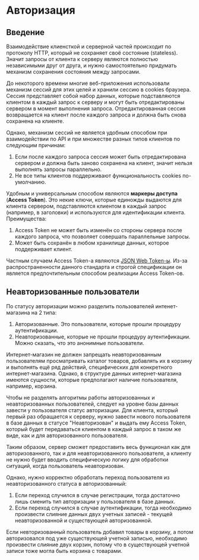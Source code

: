 # Авторизация

## Введение

Взаимодействие клиенсткой и серверной частей происходит по протоколу HTTP, который не сохраняет своё состояние (stateless). Значит запросы от клиента к серверу являются полностью независимыми друг от друга, и нужно самостоятельно придумать механизм сохранения состояния между запросами.

До некоторого времени многие веб-приложения использовали механизм сессий для этих целей и хранили сессию в cookies браузера. Сессия представляет собой набор данных, которые подставляются клиентом в каждый запрос к серверу и могут быть отредактированы сервером в момент выполнения запроса. Отредактированная сессия возвращается на клиент после каждого запроса и должна быть снова сохранена на клиенте.

Однако, механизм сессий не является удобным способом при взаимодействии по API и при множестве разных типов клиентов по следующим причинам:

1. Если после каждого запроса сессия может быть отредактирована сервером и должна быть заново сохранена на клиент, значит нельзя выполнять запросы параллельно.
2. Не все типы клиентов поддерживают функциональность cookies по-умолчанию.

Удобным и универсальным способом являются **маркеры доступа** (**Access Token**). Это некие ключи, которые единожды выдаются для клиента сервером, подставляются клиентом в каждый запрос (например, в заголовки) и используются для идентификации клиента. Преимущества:

1. Access Token не может быть изменён со стороны сервера после каждого запроса, что позволяет совершать параллельные запросы.
2. Может быть сохранён в любом хранилище данных, которое поддерживает клиент.

Частным случаем Access Token-а являются [JSON Web Token-ы](https://ru.wikipedia.org/wiki/JSON_Web_Token). Из-за распространенности данного стандарта и строгой спецификации он является предпочтительным способом реализации Access Token-ов.

## Неавторизованные пользователи

По статусу авторизации можно разделить пользователей интенет-магазина на 2 типа:
1. Авторизованные. Это пользователи, которые прошли процедуру аутентификации.
2. Неавторизованные, которые не прошли процедуру аутентификации. Можно сказать, что это анонимные пользователи.

Интернет-магазин не должен запрещать неавторизованным пользователям просматривать каталог товаров, добавлять их в корзину и выполнять ещё ряд действий, специфических для конкретного интернет-магазина. Однако, в структуре данных интернет-магазина имеются сущности, которые предполагают наличие пользователя, например, корзина.

Чтобы не разделять алгоритмы работы авторизованных и неавторизованных пользователей, следует на уровне базы данных завести у пользователя статус авторизации. Для клиента, который первый раз обращается к серверу, нужно завести нового пользователя в базе данных в статусе "Неавторизован" и выдать ему Access Token, который будет передаваться клиентом в каждый запрос в таком же виде, как и для авторизованного пользователя.

Таким образом, сервер сможет предоставить весь функционал как для авторизованного, так и для неавторизованного пользователя, а клиенту не нужно будет вводить специфическую логику для обработки ситуаций, когда пользователь неавторизован.

Однако, нужно корректно обработать переход пользователя из неавторизованного статуса в авторизованный:
1. Если переход случился в случае регистрации, тогда достаточно лишь сменить тип авторизации у пользователя в базе данных.
2. Если переход случился в случае аутентификации, тогда необходимо произвести слияние данных двух учетных записей - текущей неавторизованной и существующей авторизованной.

Если невторизованный пользователь добавил товары в корзину, а потом авторизовался под уже существующей учетной записью, необходимо произвести слияние двух корзин, потому что в существующей учетной записи тоже могла быть корзина с товарами.
